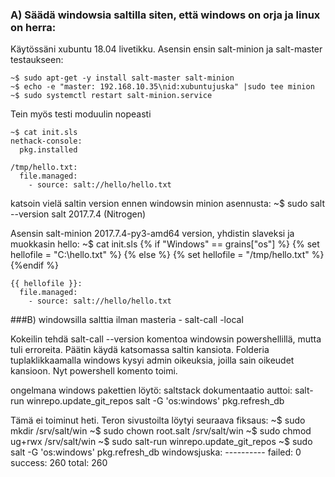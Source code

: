 ### A) Säädä windowsia saltilla siten, että windows on orja ja linux on herra:

Käytössäni xubuntu 18.04 livetikku. Asensin ensin salt-minion ja salt-master testaukseen:

	~$ sudo apt-get -y install salt-master salt-minion
	~$ echo -e "master: 192.168.10.35\nid:xubuntujuska" |sudo tee minion
	~$ sudo systemctl restart salt-minion.service

Tein myös testi moduulin nopeasti
	
	~$ cat init.sls 
	nethack-console:
	  pkg.installed
	
	/tmp/hello.txt:
	  file.managed:
	    - source: salt://hello/hello.txt

katsoin vielä saltin version ennen windowsin minion asennusta:
	~$ sudo salt --version
	salt 2017.7.4 (Nitrogen)

Asensin salt-minion 2017.7.4-py3-amd64 version, yhdistin slaveksi ja muokkasin hello:
	~$ cat init.sls	
	{% if "Windows" == grains["os"] %}
	{%	set hellofile = "C:\hello.txt" %}
	{% else %}
	{%	set hellofile = "/tmp/hello.txt" %}
	{%endif %}
	
	{{ hellofile }}:
	  file.managed:
	    - source: salt://hello/hello.txt


###B) windowsilla salttia ilman masteria - salt-call -local

Kokeilin tehdä salt-call --version komentoa windowsin powershellillä, mutta tuli erroreita.
Päätin käydä katsomassa saltin kansiota. Folderia tuplaklikkaamalla windows kysyi admin oikeuksia, joilla sain oikeudet kansioon. Nyt powershell komento toimi.

ongelmana windows pakettien löytö: saltstack dokumentaatio auttoi:
	salt-run winrepo.update_git_repos
	salt -G 'os:windows' pkg.refresh_db

Tämä ei toiminut heti. Teron sivustoilta löytyi seuraava fiksaus:
	~$ sudo mkdir /srv/salt/win
	~$ sudo chown root.salt /srv/salt/win
	~$ sudo chmod ug+rwx /srv/salt/win
	~$ sudo salt-run winrepo.update_git_repos
	~$ sudo salt -G 'os:windows' pkg.refresh_db
	windowsjuska:
	    ----------
	    failed:
	        0
	    success:
	        260
	    total:
	        260


